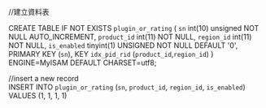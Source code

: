 //建立資料表    

CREATE TABLE IF NOT EXISTS `plugin_or_rating` (
  `sn` int(10) unsigned NOT NULL AUTO_INCREMENT,
  `product_id` int(11) NOT NULL,
  `region_id` int(11) NOT NULL,
  `is_enabled` tinyint(1) UNSIGNED NOT NULL DEFAULT '0',
  PRIMARY KEY (`sn`),
  KEY `idx_pid_rid` (`product_id`,`region_id`)
) ENGINE=MyISAM  DEFAULT CHARSET=utf8;
    
//insert a new record    
INSERT INTO `plugin_or_rating` (`sn`, `product_id`, `region_id`, `is_enabled`) VALUES
(1, 1, 1, 1)
